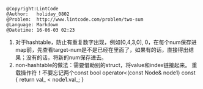 ```
@Copyright:LintCode
@Author:   holiday_0802
@Problem:  http://www.lintcode.com/problem/two-sum
@Language: Markdown
@Datetime: 16-06-03 02:23
```

1. 对于hashtable，防止有重复数字出现，例如[0,4,3,0], 0，在每个num保存进map前，先查看target-num是不是已经在里面了，如果有的话，直接得出结果；没有的话，将新的num保存进去。
2. non-hashtable的做法：需要借助别的struct，将value和index链接起来。
重载操作符！不要忘记两个const
bool operator<(const Node& node1) const
 {
	 return val_ < node1.val_;
 }
